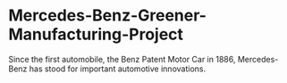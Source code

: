 # Mercedes-Benz-Greener-Manufacturing-Project
Since the first automobile, the Benz Patent Motor Car in 1886, Mercedes-Benz has stood for important automotive innovations.
